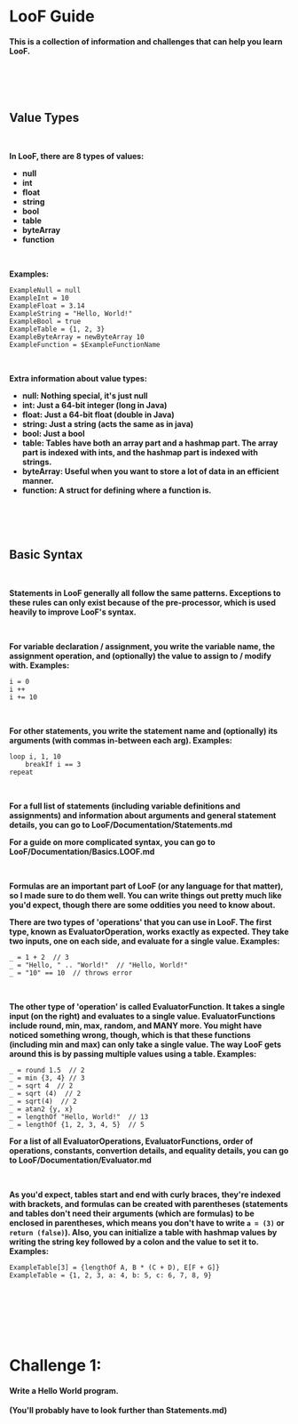 # LooF Guide

#### This is a collection of information and challenges that can help you learn LooF.

<br>
<br>
<br>

## Value Types

<br>

**In LooF, there are 8 types of values:**

- **null**
- **int**
- **float**
- **string**
- **bool**
- **table**
- **byteArray**
- **function**

<br>

**Examples:**

```
ExampleNull = null
ExampleInt = 10
ExampleFloat = 3.14
ExampleString = "Hello, World!"
ExampleBool = true
ExampleTable = {1, 2, 3}
ExampleByteArray = newByteArray 10
ExampleFunction = $ExampleFunctionName
```

<br>

**Extra information about value types:**

- **null: Nothing special, it's just null**
- **int: Just a 64-bit integer (long in Java)**
- **float: Just a 64-bit float (double in Java)**
- **string: Just a string (acts the same as in java)**
- **bool: Just a bool**
- **table: Tables have both an array part and a hashmap part. The array part is indexed with ints, and the hashmap part is indexed with strings.**
- **byteArray: Useful when you want to store a lot of data in an efficient manner.**
- **function: A struct for defining where a function is.**

<br>
<br>
<br>

## Basic Syntax

<br>

**Statements in LooF generally all follow the same patterns. Exceptions to these rules can only exist because of the pre-processor, which is used heavily to improve LooF's syntax.**

<br>

**For variable declaration / assignment, you write the variable name, the assignment operation, and (optionally) the value to assign to / modify with. Examples:**

```
i = 0
i ++
i += 10
```

<br>

**For other statements, you write the statement name and (optionally) its arguments (with commas in-between each arg). Examples:**

```
loop i, 1, 10
	breakIf i == 3
repeat
```

<br>

**For a full list of statements (including variable definitions and assignments) and information about arguments and general statement details, you can go to LooF/Documentation/Statements.md**

**For a guide on more complicated syntax, you can go to LooF/Documentation/Basics.LOOF.md**

<br>

**Formulas are an important part of LooF (or any language for that matter), so I made sure to do them well. You can write things out pretty much like you'd expect, though there are some oddities you need to know about.**

**There are two types of 'operations' that you can use in LooF. The first type, known as EvaluatorOperation, works exactly as expected. They take two inputs, one on each side, and evaluate for a single value. Examples:**

```
_ = 1 + 2  // 3
_ = "Hello, " .. "World!"  // "Hello, World!"
_ = "10" == 10  // throws error
```

<br>

**The other type of 'operation' is called EvaluatorFunction. It takes a single input (on the right) and evaluates to a single value. EvaluatorFunctions include round, min, max, random, and MANY more. You might have noticed something wrong, though, which is that these functions (including min and max) can only take a single value. The way LooF gets around this is by passing multiple values using a table. Examples:**

```
_ = round 1.5  // 2
_ = min {3, 4} // 3
_ = sqrt 4  // 2
_ = sqrt (4)  // 2
_ = sqrt(4)  // 2
_ = atan2 {y, x}
_ = lengthOf "Hello, World!"  // 13
_ = lengthOf {1, 2, 3, 4, 5}  // 5
```

**For a list of all EvaluatorOperations, EvaluatorFunctions, order of operations, constants, convertion details, and equality details, you can go to LooF/Documentation/Evaluator.md**

<br>

**As you'd expect, tables start and end with curly braces, they're indexed with brackets, and formulas can be created with parentheses (statements and tables don't need their arguments (which are formulas) to be enclosed in parentheses, which means you don't have to write `a = (3)` or `return (false)`). Also, you can initialize a table with hashmap values by writing the string key followed by a colon and the value to set it to. Examples:**

```
ExampleTable[3] = {lengthOf A, B * (C + D), E[F + G]}
ExampleTable = {1, 2, 3, a: 4, b: 5, c: 6, 7, 8, 9}
```

<br>
<br>
<br>
<br>
<br>

# Challenge 1:

#### Write a Hello World program.

**(You'll probably have to look further than Statements.md)**